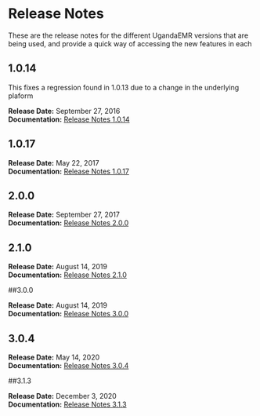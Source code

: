 # Release Notes

These are the release notes for the different UgandaEMR versions that are being used, and provide a quick way of accessing the new features in each

## 1.0.14

This fixes a regression found in 1.0.13 due to a change in the underlying plaform

**Release Date:** September 27, 2016  
**Documentation:** [Release Notes 1.0.14](ugandaemr-1017.md)

## 1.0.17

**Release Date:** May 22, 2017  
**Documentation:** [Release Notes 1.0.17](ugandaemr-1017.md)

## 2.0.0

**Release Date:** September 27, 2017  
**Documentation:** [Release Notes 2.0.0](https://github.com/METS-Programme/ugandaemr-usermanual/tree/4f5d71309c7b5dd2383d40a7b881c70a0a6eb4ef/ugandaemr-2.0.0.md)

## 2.1.0

**Release Date:** August 14, 2019  
**Documentation:** [Release Notes 2.1.0](ugandaemr-210.md)

##3.0.0

**Release Date:** August 14, 2019  
**Documentation:** [Release Notes 3.0.0](ugandaemr-300.md)

## 3.0.4

**Release Date:** May 14, 2020  
**Documentation:** [Release Notes 3.0.4](ugandaemr-304.md)

##3.1.3

**Release Date:** December 3, 2020  
**Documentation:** [Release Notes 3.1.3](ugandaemr-313.md)

